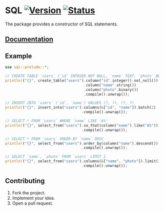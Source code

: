# SQL [![Version][version-img]][version-url] [![Status][status-img]][status-url]

The package provides a constructor of SQL statements.

## [Documentation][doc]

## Example

```rust
use sql::prelude::*;

// CREATE TABLE `users` (`id` INTEGER NOT NULL, `name` TEXT, `photo` BLOB)
println!("{}", create_table("users").column("id".integer().not_null())
                                    .column("name".string())
                                    .column("photo".binary())
                                    .compile().unwrap());

// INSERT INTO `users` (`id`, `name`) VALUES (?, ?), (?, ?)
println!("{}", insert_into("users").columns(&["id", "name"]).batch(2)
                                   .compile().unwrap());

// SELECT * FROM `users` WHERE `name` LIKE 'A%'
println!("{}", select_from("users").so_that(column("name").like("A%"))
                                   .compile().unwrap());

// SELECT * FROM `users` ORDER BY `name` DESC
println!("{}", select_from("users").order_by(column("name").descend())
                                   .compile().unwrap());

// SELECT `name`, `photo` FROM `users` LIMIT 1
println!("{}", select_from("users").columns(&["name", "photo"]).limit(1)
                                   .compile().unwrap());
```

## Contributing

1. Fork the project.
2. Implement your idea.
3. Open a pull request.

[version-img]: http://stainless-steel.github.io/images/crates.svg
[version-url]: https://crates.io/crates/sql
[status-img]: https://travis-ci.org/stainless-steel/sql.svg?branch=master
[status-url]: https://travis-ci.org/stainless-steel/sql
[doc]: https://stainless-steel.github.io/sql
